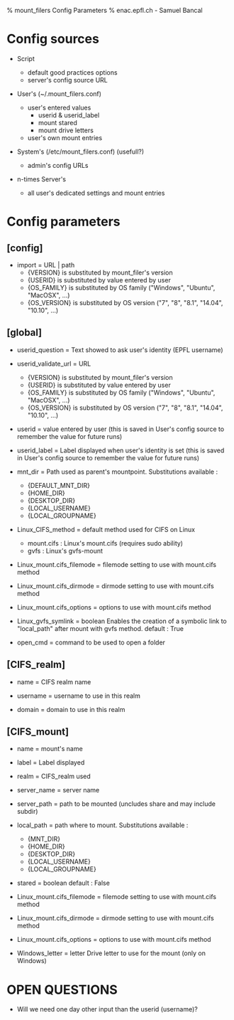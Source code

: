 % mount_filers Config Parameters
% enac.epfl.ch - Samuel Bancal

# Config sources

- Script

  - default good practices options
  - server's config source URL

- User's (~/.mount_filers.conf)

  - user's entered values
    - userid & userid_label
    - mount stared
    - mount drive letters
  - user's own mount entries

- System's (/etc/mount_filers.conf) (usefull?)

  - admin's config URLs

- n-times Server's
  - all user's dedicated settings and mount entries

# Config parameters

## [config]

- import = URL | path
  - {VERSION} is substituted by mount_filer's version
  - {USERID} is substituted by value entered by user
  - {OS_FAMILY} is substituted by OS family ("Windows", "Ubuntu", "MacOSX", ...)
  - {OS_VERSION} is substituted by OS version ("7", "8", "8.1", "14.04", "10.10", ...)

## [global]

- userid_question = Text showed to ask user's identity (EPFL username)

- userid_validate_url = URL

  - {VERSION} is substituted by mount_filer's version
  - {USERID} is substituted by value entered by user
  - {OS_FAMILY} is substituted by OS family ("Windows", "Ubuntu", "MacOSX", ...)
  - {OS_VERSION} is substituted by OS version ("7", "8", "8.1", "14.04", "10.10", ...)

- userid = value entered by user
  (this is saved in User's config source to remember the value for future runs)

- userid_label = Label displayed when user's identity is set
  (this is saved in User's config source to remember the value for future runs)

- mnt_dir = Path used as parent's mountpoint. Substitutions available :

  - {DEFAULT_MNT_DIR}
  - {HOME_DIR}
  - {DESKTOP_DIR}
  - {LOCAL_USERNAME}
  - {LOCAL_GROUPNAME}

- Linux_CIFS_method = default method used for CIFS on Linux

  - mount.cifs : Linux's mount.cifs (requires sudo ability)
  - gvfs : Linux's gvfs-mount

- Linux_mount.cifs_filemode = filemode setting to use with mount.cifs method

- Linux_mount.cifs_dirmode = dirmode setting to use with mount.cifs method

- Linux_mount.cifs_options = options to use with mount.cifs method

- Linux_gvfs_symlink = boolean
  Enables the creation of a symbolic link to "local_path" after mount with gvfs method.
  default : True

- open_cmd = command to be used to open a folder

## [CIFS_realm]

- name = CIFS realm name

- username = username to use in this realm

- domain = domain to use in this realm

## [CIFS_mount]

- name = mount's name

- label = Label displayed

- realm = CIFS_realm used

- server_name = server name

- server_path = path to be mounted (uncludes share and may include subdir)

- local_path = path where to mount. Substitutions available :

  - {MNT_DIR}
  - {HOME_DIR}
  - {DESKTOP_DIR}
  - {LOCAL_USERNAME}
  - {LOCAL_GROUPNAME}

- stared = boolean
  default : False
- Linux_mount.cifs_filemode = filemode setting to use with mount.cifs method

- Linux_mount.cifs_dirmode = dirmode setting to use with mount.cifs method

- Linux_mount.cifs_options = options to use with mount.cifs method

- Windows_letter = letter
  Drive letter to use for the mount (only on Windows)

# OPEN QUESTIONS

- Will we need one day other input than the userid (username)?
